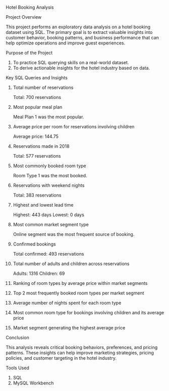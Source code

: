  Hotel Booking Analysis

Project Overview

This project performs an exploratory data analysis on a hotel booking dataset using SQL. The primary goal is to extract valuable insights into customer behavior, booking patterns, and business performance that can help optimize operations and improve guest experiences.

 Purpose of the Project

1. To practice SQL querying skills on a real-world dataset.
2.  To derive actionable insights for the hotel industry based on data.


 Key SQL Queries and Insights

1. Total number of reservations

    Total: 700 reservations

2. Most popular meal plan

    Meal Plan 1 was the most popular.

3. Average price per room for reservations involving children

   Average price: 144.75

4. Reservations made in 2018

    Total: 577 reservations

5. Most commonly booked room type

    Room Type 1 was the most booked.

6. Reservations with weekend nights

    Total: 383 reservations

7. Highest and lowest lead time

   Highest: 443 days
   Lowest: 0 days

8. Most common market segment type

   Online segment was the most frequent source of booking.

9. Confirmed bookings

   Total confirmed: 493 reservations

10. Total number of adults and children across reservations

     Adults: 1316
     Children: 69

11. Ranking of room types by average price within market segments

12. Top 2 most frequently booked room types per market segment

13. Average number of nights spent for each room type

14. Most common room type for bookings involving children and its average price

15. Market segment generating the highest average price

Conclusion

This analysis reveals critical booking behaviors, preferences, and pricing patterns.
These insights can help improve marketing strategies, pricing policies, and customer targeting in the hotel industry.

Tools Used

1. SQL
2. MySQL Workbench



